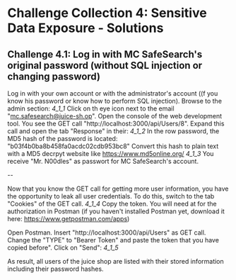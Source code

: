 # Challenge Collection 4: Sensitive Data Exposure - Solutions

## Challenge 4.1: Log in with MC SafeSearch's original password (without SQL injection or changing password)

Log in with your own account or with the administrator's account ((f you know his password or know how to perform SQL injection). Browse to the admin section: 
*4_1_1*
Click on th eye icon next to the email "mc.safesearch@juice-sh.op".
Open the console of the web development tool. You see the GET call "http://localhost:3000/api/Users/8". Expand this call and open the tab "Response" in their:
*4_1_2*
In the row password, the MD5 hash of the password is located: "b03f4b0ba8b458fa0acdc02cdb953bc8"
Convert this hash to plain text with a MD5 decrpyt website like https://www.md5online.org/
*4_1_3*
You receive "Mr. N00dles" as passwort for MC SafeSearch's account.

--

Now that you know the GET call for getting more user information, you have the opportunity to leak all user credentials. To do this, switch to the tab "Cookies" of the GET call.
*4_1_4*
Copy the token. You will need at for the authorization in Postman (if you haven't installed Postman yet, download it here: https://www.getpostman.com/apps)

Open Postman. Insert "http://localhost:3000/api/Users" as GET call. Change the "TYPE" to "Bearer Token" and paste the token that you have copied before". Click on "Send":
*4_1_5*

As result, all users of the juice shop are listed with their stored information including their password hashes.
